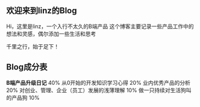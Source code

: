 ## 欢迎来到linz的Blog
Hi，这里是linz，一个入行不太久的B端产品
这个博客主要记录一些产品工作中的想法和灵感，偶尔添加一些生活和思考

千里之行，始于足下！

## Blog成分表
**B端产品升级日记** 40% 
从0开始的开发知识学习心得 20%
业内优秀产品的分析 20%
对创业、管理、企业（员工）发展的浅薄理解 10%
做一只持续对生活狗叫的产品狗 10%
